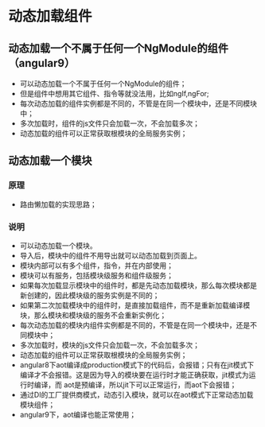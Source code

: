 # 动态加载组件

## 动态加载一个不属于任何一个NgModule的组件（angular9）
- 可以动态加载一个不属于任何一个NgModule的组件；
- 但是组件中想用其它组件、指令等就没法用，比如ngIf,ngFor;
- 每次动态加载的组件实例都是不同的，不管是在同一个模块中，还是不同模块中；
- 多次加载时，组件的js文件只会加载一次，不会加载多次；
- 动态加载的组件可以正常获取根模块的全局服务实例；

## 动态加载一个模块
### 原理
- 路由懒加载的实现思路；
### 说明
- 可以动态加载一个模块。
- 导入后，模块中的组件不用导出就可以动态加载到页面上。
- 模块内部可以有多个组件，指令，并在内部使用；
- 模块可以有服务，包括模块级服务和组件级服务；
- 如果每次加载显示模块中的组件时，都是先动态加载模块，那么每次模块都是新创建的，因此模块级的服务实例是不同的；
- 如果第二次加载模块中的组件时，是直接加载组件，而不是重新加载编译模块，那么模块和模块级的服务不会重新实例化；
- 每次动态加载的模块内组件实例都是不同的，不管是在同一个模块中，还是不同模块中；
- 多次加载时，模块的js文件只会加载一次，不会加载多次；
- 动态加载的组件可以正常获取根模块的全局服务实例；
- angular8下aot编译成production模式下的代码后，会报错；只有在jit模式下编译才不会报错。这是因为导入的模块要在运行时才能正确获取，jit模式为运行时编译，而 aot是预编译，所以jit下可以正常运行，而aot下会报错；
- 通过DI的工厂提供商模式，动态引入模块，就可以在aot模式下正常动态加载模块组件；
- angular9下，aot编译也能正常使用；

